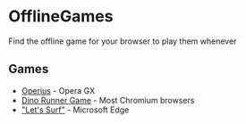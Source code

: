 # OfflineGames
Find the offline game for your browser to play them whenever

## Games

- [Operius](operius) - Opera GX
- [Dino Runner Game](dino) - Most Chromium browsers
- ["Let's Surf"](surf) - Microsoft Edge
